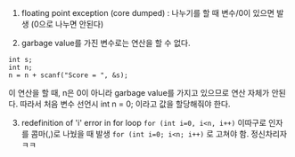 1. floating point exception (core dumped)
: 나누기를 할 때 변수/0이 있으면 발생 (0으로 나누면 안된다)

2. garbage value를 가진 변수로는 연산을 할 수 없다. 
```
int s;
int n;
n = n + scanf("Score = ", &s);
```
이 연산을 할 때, n은 0이 아니라 garbage value를 가지고 있으므로 연산 자체가 안된다. 따라서 처음 변수 선언시 int n = 0; 이라고 값을 할당해줘야 한다. 

3. redefinition of 'i' error in for loop
`for (int i=0, i<n, i++)`
이따구로 인자를 콤마(,)로 나눴을 때 발생
`for (int i=0; i<n; i++)`
로 고쳐야 함. 정신차리자ㅋㅋ
